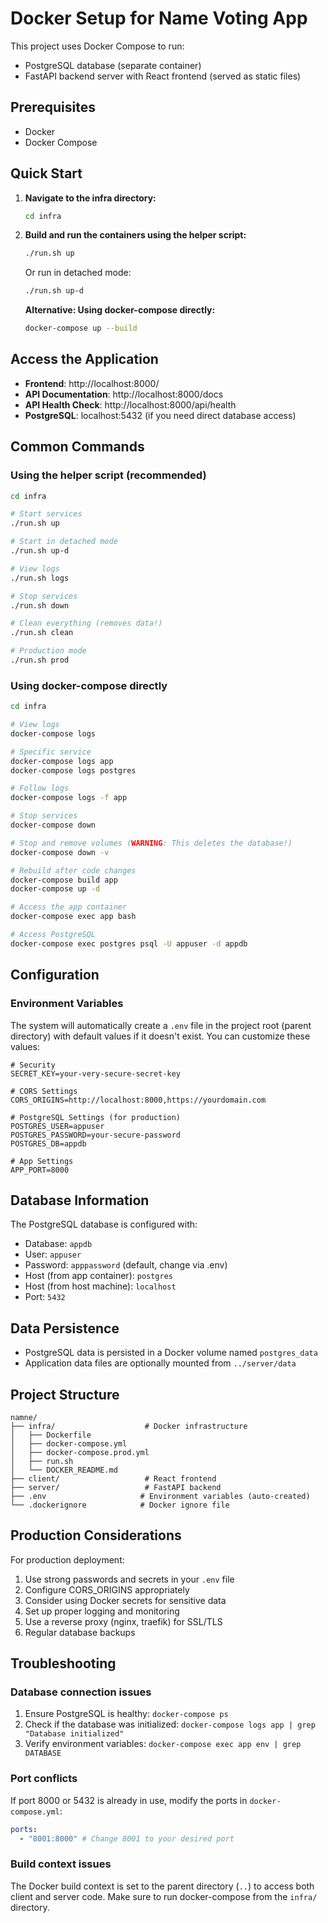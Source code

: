 # Docker Setup for Name Voting App

This project uses Docker Compose to run:

- PostgreSQL database (separate container)
- FastAPI backend server with React frontend (served as static files)

## Prerequisites

- Docker
- Docker Compose

## Quick Start

1. **Navigate to the infra directory:**

   ```bash
   cd infra
   ```

2. **Build and run the containers using the helper script:**

   ```bash
   ./run.sh up
   ```

   Or run in detached mode:

   ```bash
   ./run.sh up-d
   ```

   **Alternative: Using docker-compose directly:**

   ```bash
   docker-compose up --build
   ```

## Access the Application

- **Frontend**: http://localhost:8000/
- **API Documentation**: http://localhost:8000/docs
- **API Health Check**: http://localhost:8000/api/health
- **PostgreSQL**: localhost:5432 (if you need direct database access)

## Common Commands

### Using the helper script (recommended)

```bash
cd infra

# Start services
./run.sh up

# Start in detached mode
./run.sh up-d

# View logs
./run.sh logs

# Stop services
./run.sh down

# Clean everything (removes data!)
./run.sh clean

# Production mode
./run.sh prod
```

### Using docker-compose directly

```bash
cd infra

# View logs
docker-compose logs

# Specific service
docker-compose logs app
docker-compose logs postgres

# Follow logs
docker-compose logs -f app

# Stop services
docker-compose down

# Stop and remove volumes (WARNING: This deletes the database!)
docker-compose down -v

# Rebuild after code changes
docker-compose build app
docker-compose up -d

# Access the app container
docker-compose exec app bash

# Access PostgreSQL
docker-compose exec postgres psql -U appuser -d appdb
```

## Configuration

### Environment Variables

The system will automatically create a `.env` file in the project root (parent directory) with default values if it doesn't exist. You can customize these values:

```env
# Security
SECRET_KEY=your-very-secure-secret-key

# CORS Settings
CORS_ORIGINS=http://localhost:8000,https://yourdomain.com

# PostgreSQL Settings (for production)
POSTGRES_USER=appuser
POSTGRES_PASSWORD=your-secure-password
POSTGRES_DB=appdb

# App Settings
APP_PORT=8000
```

## Database Information

The PostgreSQL database is configured with:

- Database: `appdb`
- User: `appuser`
- Password: `apppassword` (default, change via .env)
- Host (from app container): `postgres`
- Host (from host machine): `localhost`
- Port: `5432`

## Data Persistence

- PostgreSQL data is persisted in a Docker volume named `postgres_data`
- Application data files are optionally mounted from `../server/data`

## Project Structure

```
namne/
├── infra/                    # Docker infrastructure
│   ├── Dockerfile
│   ├── docker-compose.yml
│   ├── docker-compose.prod.yml
│   ├── run.sh
│   └── DOCKER_README.md
├── client/                   # React frontend
├── server/                   # FastAPI backend
├── .env                     # Environment variables (auto-created)
└── .dockerignore            # Docker ignore file
```

## Production Considerations

For production deployment:

1. Use strong passwords and secrets in your `.env` file
2. Configure CORS_ORIGINS appropriately
3. Consider using Docker secrets for sensitive data
4. Set up proper logging and monitoring
5. Use a reverse proxy (nginx, traefik) for SSL/TLS
6. Regular database backups

## Troubleshooting

### Database connection issues

1. Ensure PostgreSQL is healthy: `docker-compose ps`
2. Check if the database was initialized: `docker-compose logs app | grep "Database initialized"`
3. Verify environment variables: `docker-compose exec app env | grep DATABASE`

### Port conflicts

If port 8000 or 5432 is already in use, modify the ports in `docker-compose.yml`:

```yaml
ports:
  - "8001:8000" # Change 8001 to your desired port
```

### Build context issues

The Docker build context is set to the parent directory (`..`) to access both client and server code. Make sure to run docker-compose from the `infra/` directory.
